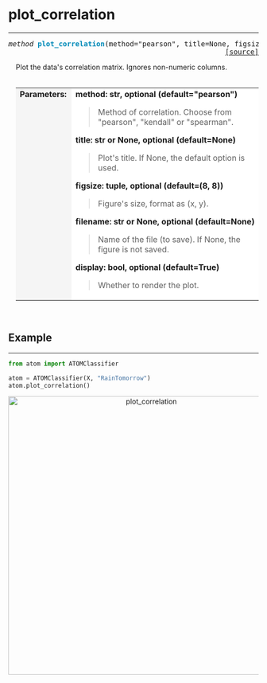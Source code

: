# plot_correlation
------------------

<a name="atom"></a>
<pre><em>method</em> <strong style="color:#008AB8">plot_correlation</strong>(method="pearson", title=None, figsize=(8, 8), filename=None, display=True)
<div align="right"><a href="https://github.com/tvdboom/ATOM/blob/master/atom/plots.py#L2564">[source]</a></div></pre>
<div style="padding-left:3%">
Plot the data's correlation matrix. Ignores non-numeric columns.
<br /><br />
<table width="100%">
<tr>
<td width="15%" style="vertical-align:top; background:#F5F5F5;"><strong>Parameters:</strong></td>
<td width="75%" style="background:white;">
<strong>method: str, optional (default="pearson")</strong>
<blockquote>
Method of correlation. Choose from "pearson", "kendall" or "spearman".
</blockquote>
<strong>title: str or None, optional (default=None)</strong>
<blockquote>
Plot's title. If None, the default option is used.
</blockquote>
<strong>figsize: tuple, optional (default=(8, 8))</strong>
<blockquote>
Figure's size, format as (x, y).
</blockquote>
<strong>filename: str or None, optional (default=None)</strong>
<blockquote>
Name of the file (to save). If None, the figure is not saved.
</blockquote>
<strong>display: bool, optional (default=True)</strong>
<blockquote>
Whether to render the plot.
</blockquote>
</tr>
</table>
</div>
<br />


## Example
----------

```python
from atom import ATOMClassifier

atom = ATOMClassifier(X, "RainTomorrow")
atom.plot_correlation()
```
<div align="center">
    <img src="../../../img/plots/plot_correlation.png" alt="plot_correlation" width="560" height="560"/>
</div>
